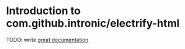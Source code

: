 # Introduction to com.github.intronic/electrify-html

TODO: write [great documentation](http://jacobian.org/writing/what-to-write/)
